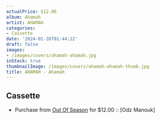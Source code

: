```yaml
---
actualPrice: $12.00
album: Ahamah
artist: AHAMAH
categories:
- Cassette
date: '2024-01-26T01:44:22'
draft: false
images:
- /images/covers/ahamah-ahamah.jpg
inStock: true
thumbnailImage: /images/covers/ahamah-ahamah-thumb.jpg
title: AHAMAH - Ahamah
---
```


## Cassette
* Purchase from [Out Of Season](https://www.outofseasonlabel.com/products/ahamah-ahamah-cassette-tape-odz-manouk) for $12.00 :: [Odz Manouk]
